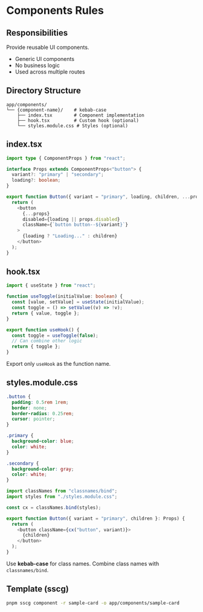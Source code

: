 # Components Rules

## Responsibilities

Provide reusable UI components.

- Generic UI components
- No business logic
- Used across multiple routes

## Directory Structure

```
app/components/
└── {component-name}/    # kebab-case
    ├── index.tsx        # Component implementation
    ├── hook.tsx         # Custom hook (optional)
    └── styles.module.css # Styles (optional)
```

## index.tsx

```typescript
import type { ComponentProps } from "react";

interface Props extends ComponentProps<"button"> {
  variant?: "primary" | "secondary";
  loading?: boolean;
}

export function Button({ variant = "primary", loading, children, ...props }: Props) {
  return (
    <button
      {...props}
      disabled={loading || props.disabled}
      className={`button button--${variant}`}
    >
      {loading ? "Loading..." : children}
    </button>
  );
}
```

## hook.tsx

```typescript
import { useState } from "react";

function useToggle(initialValue: boolean) {
  const [value, setValue] = useState(initialValue);
  const toggle = () => setValue((v) => !v);
  return { value, toggle };
}

export function useHook() {
  const toggle = useToggle(false);
  // Can combine other logic
  return { toggle };
}
```

Export only `useHook` as the function name.

## styles.module.css

```css
.button {
  padding: 0.5rem 1rem;
  border: none;
  border-radius: 0.25rem;
  cursor: pointer;
}

.primary {
  background-color: blue;
  color: white;
}

.secondary {
  background-color: gray;
  color: white;
}
```

```typescript
import classNames from "classnames/bind";
import styles from "./styles.module.css";

const cx = classNames.bind(styles);

export function Button({ variant = "primary", children }: Props) {
  return (
    <button className={cx("button", variant)}>
      {children}
    </button>
  );
}
```

Use **kebab-case** for class names. Combine class names with `classnames/bind`.

## Template (sscg)

```bash
pnpm sscg component -r sample-card -o app/components/sample-card
```

